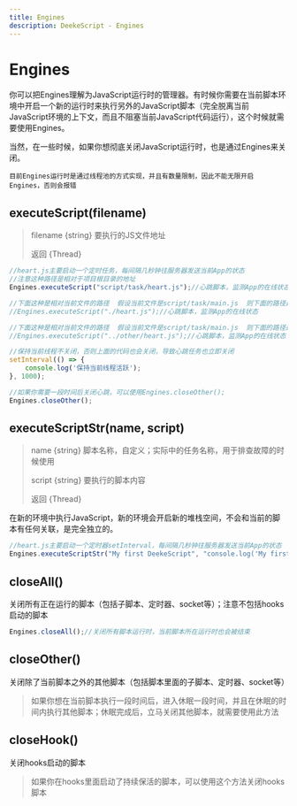 ```yaml
---
title: Engines
description: DeekeScript - Engines
---
```


# Engines

你可以把Engines理解为JavaScript运行时的管理器。有时候你需要在当前脚本环境中开启一个新的运行时来执行另外的JavaScript脚本（完全脱离当前JavaScript环境的上下文，而且不阻塞当前JavaScript代码运行），这个时候就需要使用Engines。

当然，在一些时候，如果你想彻底关闭JavaScript运行时，也是通过Engines来关闭。

`目前Engines运行时是通过线程池的方式实现，并且有数量限制，因此不能无限开启Engines，否则会报错`

## executeScript(filename)

> filename {string}   要执行的JS文件地址
> 
> 返回 {Thread}

```javascript
//heart.js主要启动一个定时任务，每间隔几秒钟往服务器发送当前App的状态
//注意这种路径是相对于项目根目录的地址
Engines.executeScript("script/task/heart.js");//心跳脚本，监测App的在线状态

//下面这种是相对当前文件的路径  假设当前文件是script/task/main.js  则下面的路径是script/task/heart.js
//Engines.executeScript("./heart.js");//心跳脚本，监测App的在线状态

//下面这种是相对当前文件的路径  假设当前文件是script/task/main.js  则下面的路径是script/other/heart.js
//Engines.executeScript("../other/heart.js");//心跳脚本，监测App的在线状态

//保持当前线程不关闭，否则上面的代码也会关闭，导致心跳任务也立即关闭
setInterval(() => {
    console.log('保持当前线程活跃');
}, 1000);

//如果你需要一段时间后关闭心跳，可以使用Engines.closeOther();
Engines.closeOther();
```


## executeScriptStr(name, script)

> name {string}   脚本名称，自定义；实际中的任务名称，用于排查故障的时候使用
>
> script {string} 要执行的脚本内容
> 
> 返回 {Thread}

在新的环境中执行JavaScript，新的环境会开启新的堆栈空间，不会和当前的脚本有任何关联，是完全独立的。

```javascript
//heart.js主要启动一个定时器setInterval，每间隔几秒钟往服务器发送当前App的状态
Engines.executeScriptStr("My first DeekeScript", "console.log('My first DeekeScript');");
```

## closeAll()

关闭所有正在运行的脚本（包括子脚本、定时器、socket等）；注意不包括hooks启动的脚本

```javascript
Engines.closeAll();//关闭所有脚本运行时，当前脚本所在运行时也会被结束
```

## closeOther()

关闭除了当前脚本之外的其他脚本（包括脚本里面的子脚本、定时器、socket等）

> 如果你想在当前脚本执行一段时间后，进入休眠一段时间，并且在休眠的时间内执行其他脚本；休眠完成后，立马关闭其他脚本，就需要使用此方法


## closeHook()

关闭hooks启动的脚本

> 如果你在hooks里面启动了持续保活的脚本，可以使用这个方法关闭hooks脚本

